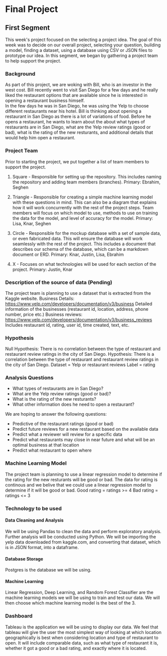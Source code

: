 # Final Project 

## First Segment 

This week's project focused on the selecting a project idea. The goal of this week was to decide on our overall project, selecting your question, building a model, finding a dataset, using a database using CSV or JSON files to prototype our idea. In this segment, we began by gathering a project team to help support the project.

### Background

As part of this project, we are woking with Bill, who is an investor in the west cost. Bill recently went to visit San Diego for a few days and he really liked the restaurant options that are available since he is interested in opening a restaurant business himself.  
In the few days he was in San Diego, he was using the Yelp to choose different restaurants near his hotel. Bill is thinking about opening a restaurant in San Diego as there is a lot of variations of food. Before he opens a restaurant, he wants to learn about the   about what types of restaurants are in San Diego, what are the Yelp review ratings (good or bad), what is the rating of the new resturants, and additional details that would help him open a restaurant. 

### Project Team 

Prior to starting the project, we put together a list of team members to support the project. 

1) Square - Responsible for setting up the repository. This includes naming the repository and adding team members (branches).
Primary: Ebrahim, Seghen

2) Triangle - Responsible for creating a simple machine learning model with these questions in mind. This can also be a diagram that explains how it will work concurrently with the rest of the project steps. Team members will focus on which model to use, methods to use on training the data for the model, and level of accuracy for the model.
Primary: Lisa, Knar, Seghen

3) Circle - Responsible for the mockup database with a set of sample data, or even fabricated data. This will ensure the database will work seamlessly with the rest of the project. This includes a document that describes our schema of the database, which can be a markdown document or ERD. 
Primary: Knar, Justin, Lisa, Ebrahim

4) X - Focuses on what technologies will be used for each section of the project. 
Primary: Justin, Knar

### Description of the source of data (Pending)

The project team is planning to use a dataset that is extracted from the Kaggle website. 
Business Details: https://www.yelp.com/developers/documentation/v3/business
Detailed information of the businesses (restaurant id, location, address, phone number, price etc.) 
Business reviews: https://www.yelp.com/developers/documentation/v3/business_reviews
Includes restaurant id, rating, user id, time created, text, etc. 

### Hypothesis 

Null Hypothesis: There is no correlation between the type of restaurant and restaurant review ratings in the city of San Diego.
Hypothesis: There is a correlation between the type of restaurant and restaurant review ratings in the city of San Diego.
Dataset = Yelp or restaurant reviews
Label = rating

### Analysis Questions

- What types of restaurants are in San Diego?
- What are the Yelp review ratings (good or bad)?
- What is the rating of the new resturants?
- What other information does he need to open a restaurant?

We are hoping to answer the following questions:
- Predictive of the restaurant ratings (good or bad) 
- Predict future reviews for a new restaurant based on the available data
- Predict what a reviewer will review for a specific data
- Predict what restaurants may close in near future and what will be an optimal business at that location
- Predict what restaurant to open where

### Machine Learning Model 

The project team is planning to use a linear regression model to determine if the rating for the new resturants will be good or bad. The data for rating is continous and we belive that we could use a linear regression model to determine if it will be good or bad. 
Good rating = ratings >= 4
Bad rating = ratings <= 3

### Technology to be used 

#### Data Cleaning and Analysis
We will be using Pandas to clean the data and perform exploratory analysis. Further analysis will be conducted using Python. We will be importing the yelp data downloaded from kaggle.com, and converting that dataset, which is in JSON format, into a dataframe.

#### Database Storage
Postgres is the database we will be using.

#### Machine Learning
Linear Regression, Deep Learning, and Random Forest Classifier are the machine learning models we will be using to train and test our data. We will then choose which machine learning model is the best of the 3.

### Dashboard
Tableau is the application we will be using to display our data. We feel that tableau will give the user the most simplest way of looking at which location geographically is best when considering location and type of restaurant to open. It will include comparable data, such as what type of restaurant it is, whether it got a good or a bad rating, and exactly where it is located.




